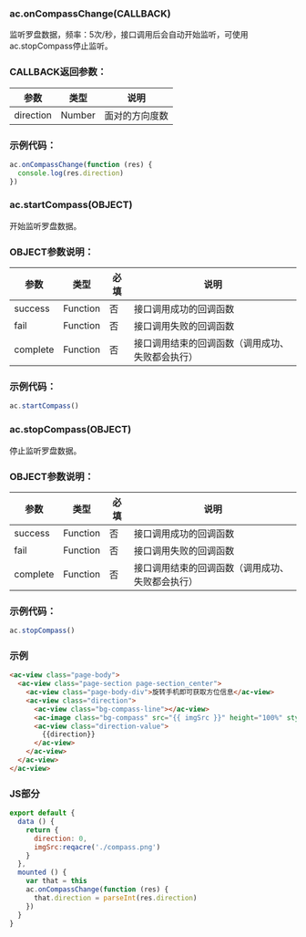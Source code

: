 ### ac.onCompassChange(CALLBACK)

监听罗盘数据，频率：5次/秒，接口调用后会自动开始监听，可使用ac.stopCompass停止监听。

### CALLBACK返回参数：

|参数|	类型|	说明|
|---|----|---|
|direction|	Number|	面对的方向度数|

### 示例代码：

````javascript
ac.onCompassChange(function (res) {
  console.log(res.direction)
})
````

### ac.startCompass(OBJECT)

开始监听罗盘数据。

### OBJECT参数说明：

|参数	|类型|	必填|	说明|
|----|----|----|----|
|success|	Function|	否	|接口调用成功的回调函数|
|fail|	Function|	否	|接口调用失败的回调函数|
|complete|	Function|	否|	接口调用结束的回调函数（调用成功、失败都会执行）|

### 示例代码：

```javascript
ac.startCompass()
```


### ac.stopCompass(OBJECT)

停止监听罗盘数据。

### OBJECT参数说明：

|参数	|类型|	必填|	说明|
|----|----|----|----|
|success|	Function|	否	|接口调用成功的回调函数|
|fail|	Function|	否	|接口调用失败的回调函数|
|complete|	Function|	否|	接口调用结束的回调函数（调用成功、失败都会执行）|

### 示例代码：

```javascript
ac.stopCompass()
```

### 示例
```html
<ac-view class="page-body">
  <ac-view class="page-section page-section_center">
    <ac-view class="page-body-div">旋转手机即可获取方位信息</ac-view>
    <ac-view class="direction">
      <ac-view class="bg-compass-line"></ac-view>
      <ac-image class="bg-compass" src="{{ imgSrc }}" height="100%" style="{{'transform: rotate('+direction+'deg)'}}"></ac-image>
      <ac-view class="direction-value">
        {{direction}}
      </ac-view>
    </ac-view>
  </ac-view>
</ac-view>
```

### JS部分

```javascript
export default {
  data () {
    return {
      direction: 0,
      imgSrc:reqacre('./compass.png')
    }
  },
  mounted () {
    var that = this
    ac.onCompassChange(function (res) {
      that.direction = parseInt(res.direction)
    })
  }
}
```

